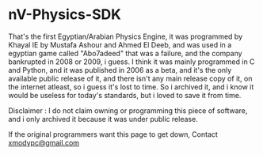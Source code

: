 # nV-Physics-SDK
That's the first Egyptian/Arabian Physics Engine, it was programmed by Khayal IE by Mustafa Ashour and Ahmed El Deeb, and was used in a egyptian game called "Abo7adeed" that was a failure, and the company bankrupted in 2008 or 2009, i guess.
I think it was mainly programmed in C and Python, and it was published in 2006 as a beta, and it's the only available public release of it, and there isn't any main release copy of it, on the internet atleast, so i guess it's lost to time.
So i archived it, and i know it would be useless for today's standards, but i loved to save it from time.

Disclaimer : I do not claim owning or programming this piece of software, and i only archived it because it was under public release.

If the original programmers want this page to get down, Contact xmodypc@gmail.com
